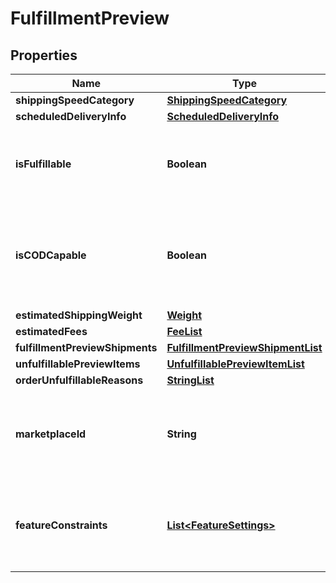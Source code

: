 # FulfillmentPreview

## Properties
Name | Type | Description | Notes
------------ | ------------- | ------------- | -------------
**shippingSpeedCategory** | [**ShippingSpeedCategory**](ShippingSpeedCategory.md) |  | 
**scheduledDeliveryInfo** | [**ScheduledDeliveryInfo**](ScheduledDeliveryInfo.md) |  |  [optional]
**isFulfillable** | **Boolean** | When true, this fulfillment order preview is fulfillable. | 
**isCODCapable** | **Boolean** | When true, this fulfillment order preview is for COD (Cash On Delivery). | 
**estimatedShippingWeight** | [**Weight**](Weight.md) |  |  [optional]
**estimatedFees** | [**FeeList**](FeeList.md) |  |  [optional]
**fulfillmentPreviewShipments** | [**FulfillmentPreviewShipmentList**](FulfillmentPreviewShipmentList.md) |  |  [optional]
**unfulfillablePreviewItems** | [**UnfulfillablePreviewItemList**](UnfulfillablePreviewItemList.md) |  |  [optional]
**orderUnfulfillableReasons** | [**StringList**](StringList.md) |  |  [optional]
**marketplaceId** | **String** | The marketplace the fulfillment order is placed against. | 
**featureConstraints** | [**List&lt;FeatureSettings&gt;**](FeatureSettings.md) | A list of features and their fulfillment policies to apply to the order. |  [optional]
